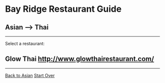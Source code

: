 # Bay Ridge Restaurant Guide
## Asian --> Thai
---
Select a restaurant:
## Glow Thai http://www.glowthairestaurant.com/
---
[Back to Asian](../asian/asian.md)
[Start Over](../home.md)
